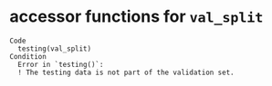# accessor functions for `val_split`

    Code
      testing(val_split)
    Condition
      Error in `testing()`:
      ! The testing data is not part of the validation set.

